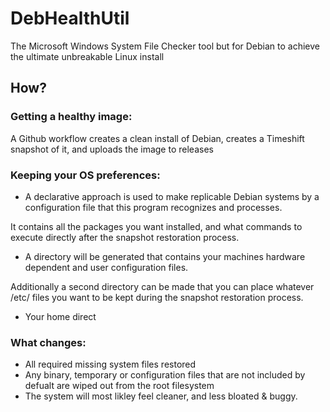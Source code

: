 # DebHealthUtil
The Microsoft Windows System File Checker tool but for Debian to achieve the ultimate unbreakable Linux install

## How?

### Getting a healthy image:
A Github workflow creates a clean install of Debian, creates a Timeshift snapshot of it, and uploads the image to releases

### Keeping your OS preferences:
- A declarative approach is used to make replicable Debian systems by a configuration file that this program recognizes and processes.

It contains all the packages you want installed, and what commands to execute directly after the snapshot restoration process.
- A directory will be generated that contains your machines hardware dependent and user configuration files.

Additionally a second directory can be made that you can place whatever /etc/ files you want to be kept during the snapshot restoration process.

- Your home direct

### What changes:
- All required missing system files restored
- Any binary, temporary or configuration files that are not included by defualt are wiped out from the root filesystem
- The system will most likley feel cleaner, and less bloated & buggy.
